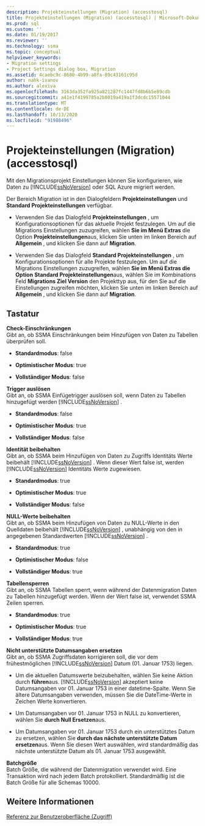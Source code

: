 ```yaml
---
description: Projekteinstellungen (Migration) (accesstosql)
title: Projekteinstellungen (Migration) (accesstosql) | Microsoft-Dokumentation
ms.prod: sql
ms.custom: ''
ms.date: 01/19/2017
ms.reviewer: ''
ms.technology: ssma
ms.topic: conceptual
helpviewer_keywords:
- Migration settings
- Project Settings dialog box, Migration
ms.assetid: 4caebc9c-8680-4b99-a8fa-89c43161c95d
author: nahk-ivanov
ms.author: alexiva
ms.openlocfilehash: 3163da352fa925a821287fc1447fd8b6b5e89cdb
ms.sourcegitcommit: a41e1f4199785a2b8019a419a1f3dcdc15571044
ms.translationtype: MT
ms.contentlocale: de-DE
ms.lasthandoff: 10/13/2020
ms.locfileid: "91988496"
---
```

# <a name="project-settings-migration-accesstosql"></a>Projekteinstellungen (Migration) (accesstosql)
Mit den Migrationsprojekt Einstellungen können Sie konfigurieren, wie Daten zu [!INCLUDE[ssNoVersion](../../includes/ssnoversion-md.md)] oder SQL Azure migriert werden.  
  
Der Bereich Migration ist in den Dialogfeldern **Projekteinstellungen** und **Standard Projekteinstellungen** verfügbar.  
  
-   Verwenden Sie das Dialogfeld **Projekteinstellungen** , um Konfigurationsoptionen für das aktuelle Projekt festzulegen. Um auf die Migrations Einstellungen zuzugreifen, wählen **Sie im Menü Extras** die Option **Projekteinstellungen**aus, klicken Sie unten im linken Bereich auf **Allgemein** , und klicken Sie dann auf **Migration**.  
  
-   Verwenden Sie das Dialogfeld **Standard Projekteinstellungen** , um Konfigurationsoptionen für alle Projekte festzulegen. Um auf die Migrations Einstellungen zuzugreifen, wählen **Sie im Menü Extras die Option** **Standard Projekteinstellungen**aus, wählen Sie im Kombinations Feld **Migrations Ziel Version** den Projekttyp aus, für den Sie auf die Einstellungen zugreifen möchten, klicken Sie unten im linken Bereich auf **Allgemein** , und klicken Sie dann auf **Migration**.  
  
## <a name="options"></a>Tastatur  
**Check-Einschränkungen**  
Gibt an, ob SSMA Einschränkungen beim Hinzufügen von Daten zu Tabellen überprüfen soll.  
  
-   **Standardmodus**: false  
  
-   **Optimistischer Modus**: true  
  
-   **Vollständiger Modus**: false  
  
**Trigger auslösen**  
Gibt an, ob SSMA Einfügetrigger auslösen soll, wenn Daten zu Tabellen hinzugefügt werden [!INCLUDE[ssNoVersion](../../includes/ssnoversion-md.md)] .  
  
-   **Standardmodus**: false  
  
-   **Optimistischer Modus**: true  
  
-   **Vollständiger Modus**: false  
  
**Identität beibehalten**  
Gibt an, ob SSMA beim Hinzufügen von Daten zu Zugriffs Identitäts Werte beibehält [!INCLUDE[ssNoVersion](../../includes/ssnoversion-md.md)] . Wenn dieser Wert false ist, werden [!INCLUDE[ssNoVersion](../../includes/ssnoversion-md.md)] Identitäts Werte zugewiesen.  
  
-   **Standardmodus**: true  
  
-   **Optimistischer Modus**: true  
  
-   **Vollständiger Modus**: false  
  
**NULL-Werte beibehalten**  
Gibt an, ob SSMA beim Hinzufügen von Daten zu NULL-Werte in den Quelldaten beibehält [!INCLUDE[ssNoVersion](../../includes/ssnoversion-md.md)] , unabhängig von den in angegebenen Standardwerten [!INCLUDE[ssNoVersion](../../includes/ssnoversion-md.md)] .  
  
-   **Standardmodus**: true  
  
-   **Optimistischer Modus**: false  
  
-   **Vollständiger Modus**: true  
  
**Tabellensperren**  
Gibt an, ob SSMA Tabellen sperrt, wenn während der Datenmigration Daten zu Tabellen hinzugefügt werden. Wenn der Wert false ist, verwendet SSMA Zeilen sperren.  
  
-   **Standardmodus**: true  
  
-   **Optimistischer Modus**: true  
  
-   **Vollständiger Modus**: true  
  
**Nicht unterstützte Datumsangaben ersetzen**  
Gibt an, ob SSMA Zugriffsdaten korrigieren soll, die vor dem frühestmöglichen [!INCLUDE[ssNoVersion](../../includes/ssnoversion-md.md)] Datum (01. Januar 1753) liegen.  
  
-   Um die aktuellen Datumswerte beizubehalten, wählen Sie keine Aktion durch **führen**aus. [!INCLUDE[ssNoVersion](../../includes/ssnoversion-md.md)] akzeptiert keine Datumsangaben vor 01. Januar 1753 in einer datetime-Spalte. Wenn Sie ältere Datumsangaben verwenden, müssen Sie die DateTime-Werte in Zeichen Werte konvertieren.  
  
-   Um Datumsangaben vor 01. Januar 1753 in NULL zu konvertieren, wählen Sie **durch Null Ersetzen**aus.  
  
-   Um Datumsangaben vor 01. Januar 1753 durch ein unterstütztes Datum zu ersetzen, wählen Sie **durch das nächste unterstützte Datum ersetzen**aus. Wenn Sie diesen Wert auswählen, wird standardmäßig das nächste unterstützte Datum als 01. Januar 1753 ausgewählt.  
  
**Batchgröße**  
Batch Größe, die während der Datenmigration verwendet wird. Eine Transaktion wird nach jedem Batch protokolliert. Standardmäßig ist die Batch Größe für alle Schemas 10000.  
  
## <a name="see-also"></a>Weitere Informationen  
[Referenz zur Benutzeroberfläche (Zugriff)](./user-interface-reference-accesstosql.md)  
